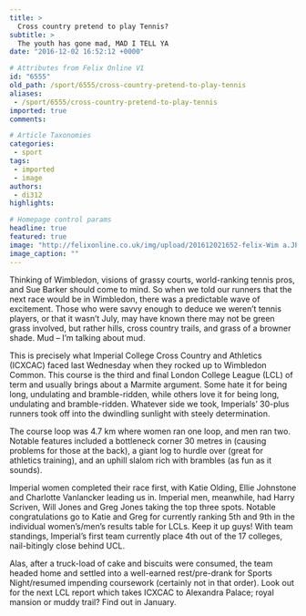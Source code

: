 ```yaml
---
title: >
  Cross country pretend to play Tennis?
subtitle: >
  The youth has gone mad, MAD I TELL YA
date: "2016-12-02 16:52:12 +0000"

# Attributes from Felix Online V1
id: "6555"
old_path: /sport/6555/cross-country-pretend-to-play-tennis
aliases:
 - /sport/6555/cross-country-pretend-to-play-tennis
imported: true
comments:

# Article Taxonomies
categories:
 - sport
tags:
 - imported
 - image
authors:
 - di312
highlights:

# Homepage control params
headline: true
featured: true
image: "http://felixonline.co.uk/img/upload/201612021652-felix-Wim a.JPG"
image_caption: ""
---
```


Thinking of Wimbledon, visions of grassy courts, world-ranking tennis pros, and Sue Barker should come to mind. So when we told our runners that the next race would be in Wimbledon, there was a predictable wave of excitement. Those who were savvy enough to deduce we weren’t tennis players, or that it wasn’t July, may have known there may not be green grass involved, but rather hills, cross country trails, and grass of a browner shade. Mud – I’m talking about mud.

This is precisely what Imperial College Cross Country and Athletics (ICXCAC) faced last Wednesday when they rocked up to Wimbledon Common. This course is the third and final London College League (LCL) of term and usually brings about a Marmite argument. Some hate it for being long, undulating and bramble-ridden, while others love it for being long, undulating and bramble-ridden. Whatever side we took, Imperials’ 30-plus runners took off into the dwindling sunlight with steely determination.

The course loop was 4.7 km where women ran one loop, and men ran two. Notable features included a bottleneck corner 30 metres in (causing problems for those at the back), a giant log to hurdle over (great for athletics training), and an uphill slalom rich with brambles (as fun as it sounds).

Imperial women completed their race first, with Katie Olding, Ellie Johnstone and Charlotte Vanlancker leading us in. Imperial men, meanwhile, had Harry Scriven, Will Jones and Greg Jones taking the top three spots. Notable congratulations go to Katie and Greg for currently ranking 5th and 9th in the individual women’s/men’s results table for LCLs. Keep it up guys! With team standings, Imperial’s first team currently place 4th out of the 17 colleges, nail-bitingly close behind UCL.

Alas, after a truck-load of cake and biscuits were consumed, the team headed home and settled into a well-earned rest/pre-drank for Sports Night/resumed impending coursework (certainly not in that order). Look out for the next LCL report which takes ICXCAC to Alexandra Palace; royal mansion or muddy trail? Find out in January.
